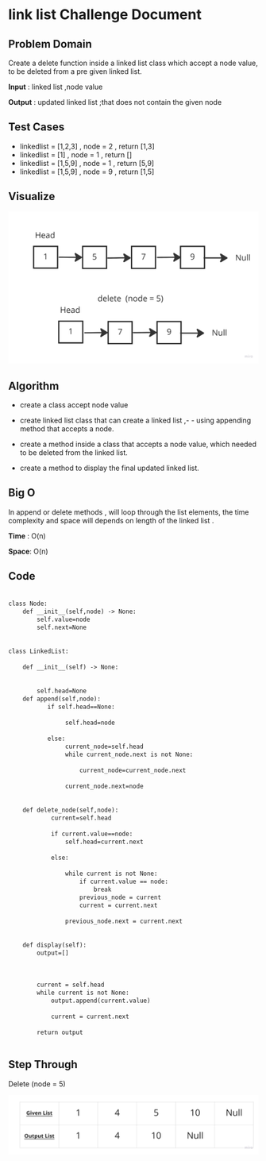 # link list Challenge Document

## Problem Domain

Create a delete function inside a linked list class which accept a node value, to be deleted from a  pre given linked list.

**Input** : linked list ,node value 

**Output** : updated linked list ;that does not contain the given node

## Test Cases

- linkedlist = [1,2,3] , node = 2  , return [1,3]
- linkedlist = [1] , node = 1 , return []
- linkedlist = [1,5,9] , node = 1 , return [5,9]
- linkedlist = [1,5,9] , node = 9 , return [1,5]


## Visualize

![linked list](./linked%20list%20(2).jpg)


## Algorithm

- create a class accept node value
- create  linked list class that can create a linked list ,- - using appending method that accepts a node.
- create a method inside a class that accepts a node value, which needed to be deleted from the linked list.

- create a method to display the final updated linked list.


## Big O


In append or delete methods , will loop through the list elements, the time complexity and space will depends on length of the linked list .


**Time** :  O(n)

**Space**: O(n)



## Code
```

class Node:
    def __init__(self,node) -> None:
        self.value=node
        self.next=None


class LinkedList:

    def __init__(self) -> None:


        self.head=None
    def append(self,node):
           if self.head==None:

                self.head=node

           else:
                current_node=self.head
                while current_node.next is not None:

                    current_node=current_node.next

                current_node.next=node


    def delete_node(self,node):
            current=self.head

            if current.value==node:
                self.head=current.next

            else:

                while current is not None:
                    if current.value == node:
                        break
                    previous_node = current
                    current = current.next

                previous_node.next = current.next


    def display(self):
        output=[]



        current = self.head
        while current is not None:
            output.append(current.value)

            current = current.next

        return output


```


## Step Through

Delete (node = 5)

![stepthrough](./linked%20list%20(3).jpg)